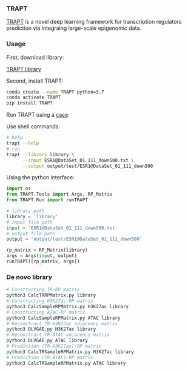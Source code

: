 ### TRAPT

[TRAPT](http://www.licpathway.net/TRAPT) is a novel deep learning framework for transcription regulators prediction via integraing large-scale epigenomic data.

### Usage

First, download library: 

[TRAPT library](http://www.licpathway.net/TRAPT/download)


Second, install TRAPT:

```sh
conda create --name TRAPT python=3.7
conda activate TRAPT
pip install TRAPT
```

Run TRAPT using a [case](http://www.licpathway.net/TRAPT/static/download/ESR1@DataSet_01_111_down500.txt):

Use shell commands:
```bash
# help
trapt --help
# run
trapt --library library \
      --input ESR1@DataSet_01_111_down500.txt \
      --output output/test/ESR1@DataSet_01_111_down500
```

Using the python interface:
```python
import os
from TRAPT.Tools import Args, RP_Matrix
from TRAPT.Run import runTRAPT

# library path
library = 'library'
# input file path
input = 'ESR1@DataSet_01_111_down500.txt'
# output file path
output = 'output/test/ESR1@DataSet_01_111_down500'

rp_matrix = RP_Matrix(library)
args = Args(input, output)
runTRAPT([rp_matrix, args])
```

### De novo library

```bash
# Constructing TR-RP matrix
python3 CalcTRRPMatrix.py library
# Constructing H3K27ac-RP matrix
python3 CalcSampleRPMatrix.py H3K27ac library
# Constructing ATAC-RP matrix
python3 CalcSampleRPMatrix.py ATAC library
# Reconstruct TR-H3K27ac adjacency matrix
python3 DLVGAE.py H3K27ac library
# Reconstruct TR-ATAC adjacency matrix
python3 DLVGAE.py ATAC library
# Prediction (TR-H3K27ac)-RP matrix
python3 CalcTRSampleRPMatrix.py H3K27ac library
# Prediction (TR-ATAC)-RP matrix
python3 CalcTRSampleRPMatrix.py ATAC library
```